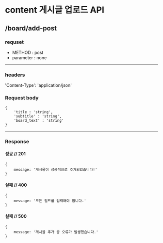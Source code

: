 # content 게시글 업로드 API

## /board/add-post

### requset

- METHOD : post
- parameter : none

---

### headers

'Content-Type': 'application/json'


### Request body

```
{
    'title : 'string',
    'subtitle' : 'string',
    'board_text' : 'string'
}
```

---

### Response

#### 성공 // 201

```
{
    message: '게시물이 성공적으로 추가되었습니다!'
}
```

#### 실패 // 400

```
{
    message: '모든 필드를 입력해야 합니다.'
}
```

#### 실패 // 500

```
{
    message: '게시물 추가 중 오류가 발생했습니다.'
}
```
